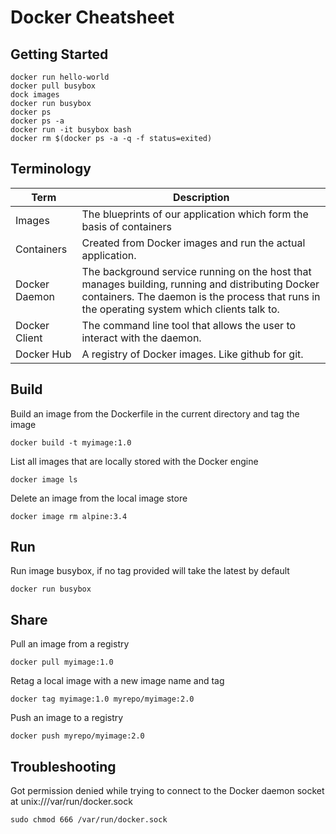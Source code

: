 # Docker Cheatsheet

## Getting Started
```
docker run hello-world
docker pull busybox
dock images
docker run busybox
docker ps
docker ps -a
docker run -it busybox bash
docker rm $(docker ps -a -q -f status=exited)
```

## Terminology
| Term | Description |
| --- | --- |
| Images |The blueprints of our application which form the basis of containers |
| Containers | Created from Docker images and run the actual application. |
| Docker Daemon | The background service running on the host that manages building, running and distributing Docker containers. The daemon is the process that runs in the operating system which clients talk to. |
| Docker Client | The command line tool that allows the user to interact with the daemon. |
| Docker Hub | A registry of Docker images. Like github for git. |


## Build
Build an image from the Dockerfile in the current directory and tag the image
```
docker build -t myimage:1.0
```

List all images that are locally stored with the Docker engine
```
docker image ls
```

Delete an image from the local image store
```
docker image rm alpine:3.4
```

## Run
Run image busybox, if no tag provided will take the latest by default
```
docker run busybox
```


## Share
Pull an image from a registry
```
docker pull myimage:1.0
```

Retag a local image with a new image name and tag
```
docker tag myimage:1.0 myrepo/myimage:2.0
```

Push an image to a registry
```
docker push myrepo/myimage:2.0
```

## Troubleshooting
Got permission denied while trying to connect to the Docker daemon socket at unix:///var/run/docker.sock
```
sudo chmod 666 /var/run/docker.sock
```